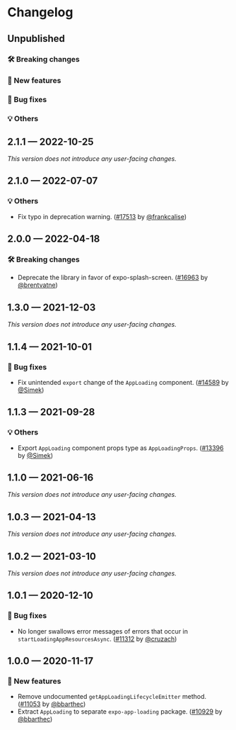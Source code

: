 # Changelog

## Unpublished

### 🛠 Breaking changes

### 🎉 New features

### 🐛 Bug fixes

### 💡 Others

## 2.1.1 — 2022-10-25

_This version does not introduce any user-facing changes._

## 2.1.0 — 2022-07-07

### 💡 Others

- Fix typo in deprecation warning. ([#17513](https://github.com/expo/expo/pull/17513) by [@frankcalise](https://github.com/frankcalise))

## 2.0.0 — 2022-04-18

### 🛠 Breaking changes

- Deprecate the library in favor of expo-splash-screen. ([#16963](https://github.com/expo/expo/pull/16963) by [@brentvatne](https://github.com/brentvatne))

## 1.3.0 — 2021-12-03

_This version does not introduce any user-facing changes._

## 1.1.4 — 2021-10-01

### 🐛 Bug fixes

- Fix unintended `export` change of the `AppLoading` component. ([#14589](https://github.com/expo/expo/pull/14589) by [@Simek](https://github.com/Simek))

## 1.1.3 — 2021-09-28

### 💡 Others

- Export `AppLoading` component props type as `AppLoadingProps`. ([#13396](https://github.com/expo/expo/pull/13396) by [@Simek](https://github.com/Simek))

## 1.1.0 — 2021-06-16

_This version does not introduce any user-facing changes._

## 1.0.3 — 2021-04-13

_This version does not introduce any user-facing changes._

## 1.0.2 — 2021-03-10

_This version does not introduce any user-facing changes._

## 1.0.1 — 2020-12-10

### 🐛 Bug fixes

- No longer swallows error messages of errors that occur in `startLoadingAppResourcesAsync`. ([#11312](https://github.com/expo/expo/pull/11312) by [@cruzach](https://github.com/cruzach))

## 1.0.0 — 2020-11-17

### 🎉 New features

- Remove undocumented `getAppLoadingLifecycleEmitter` method. ([#11053](https://github.com/expo/expo/pull/11053) by [@bbarthec](https://github.com/bbarthec))
- Extract `AppLoading` to separate `expo-app-loading` package. ([#10929](https://github.com/expo/expo/pull/10929) by [@bbarthec](https://github.com/bbarthec))
